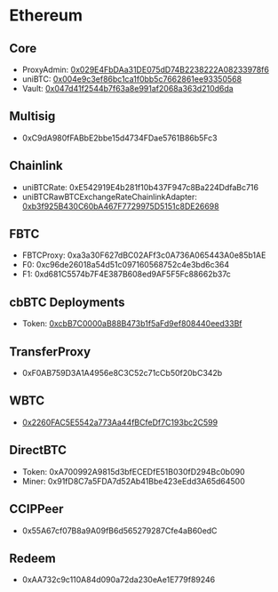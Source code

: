 # Ethereum
## Core
- ProxyAdmin: [0x029E4FbDAa31DE075dD74B2238222A08233978f6](https://etherscan.io/address/0x029E4FbDAa31DE075dD74B2238222A08233978f6)
- uniBTC: [0x004e9c3ef86bc1ca1f0bb5c7662861ee93350568](https://etherscan.io/address/0x004e9c3ef86bc1ca1f0bb5c7662861ee93350568)
- Vault: [0x047d41f2544b7f63a8e991af2068a363d210d6da](https://etherscan.io/address/0x047d41f2544b7f63a8e991af2068a363d210d6da)

## Multisig
- 0xC9dA980fFABbE2bbe15d4734FDae5761B86b5Fc3

## Chainlink
- uniBTCRate: 0xE542919E4b281f10b437F947c8Ba224DdfaBc716
- uniBTCRawBTCExchangeRateChainlinkAdapter: [0xb3f925B430C60bA467F7729975D5151c8DE26698](https://etherscan.io/address/0xb3f925B430C60bA467F7729975D5151c8DE26698)

## FBTC
- FBTCProxy: 0xa3a30F627dBC02AFf3c0A736A065443A0e85b1AE
- F0: 0xc96de26018a54d51c097160568752c4e3bd6c364
- F1: 0xd681C5574b7F4E387B608ed9AF5F5Fc88662b37c

## cbBTC Deployments
- Token: [0xcbB7C0000aB88B473b1f5aFd9ef808440eed33Bf](https://etherscan.io/token/0xcbb7c0000ab88b473b1f5afd9ef808440eed33bf)

## TransferProxy
- 0xF0AB759D3A1A4956e8C3C52c71cCb50f20bC342b

## WBTC
- [0x2260FAC5E5542a773Aa44fBCfeDf7C193bc2C599](https://etherscan.io/address/0x2260FAC5E5542a773Aa44fBCfeDf7C193bc2C599)

## DirectBTC
- Token: 0xA700992A9815d3bfECEDfE51B030fD294Bc0b090
- Miner: 0x91fD8C7a5FDA7d52Ab41Bbe423eEdd3A65d64500

## CCIPPeer
- 0x55A67cf07B8a9A09fB6d565279287Cfe4aB60edC

## Redeem
- 0xAA732c9c110A84d090a72da230eAe1E779f89246

